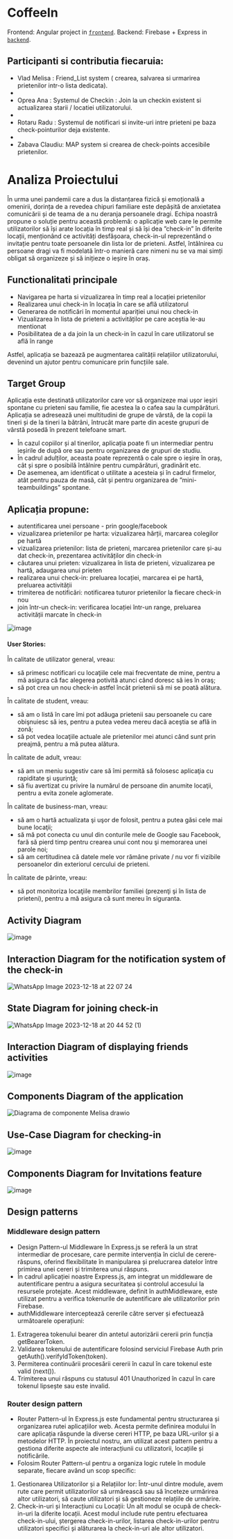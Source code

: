# CoffeeIn

Frontend: Angular project in [`frontend`](./frontend).
Backend: Firebase + Express in [`backend`](./backend).


## Participanti si contributia fiecaruia:

- Vlad Melisa : Friend_List system ( crearea, salvarea si urmarirea prietenilor intr-o lista dedicata).
- 
- Oprea Ana : Systemul de Checkin : Join la un checkin existent si actualizarea starii / locatiei utilizatorului.
- 
- Rotaru Radu : Systemul de notificari si invite-uri intre prieteni pe baza check-pointurilor deja existente.
- 
- Zabava Claudiu: MAP system si crearea de check-points accesibile prietenilor.

# Analiza Proiectului



În urma unei pandemii care a dus la distanțarea fizică și emoțională a omenirii, dorința de a revedea chipuri familiare este depășită de anxietatea comunicării și de teama de a nu deranja persoanele dragi. Echipa noastră propune o soluție pentru această problemă: o aplicație web care le permite utilizatorilor să își arate locația în timp real și să își dea ”check-in” în diferite locații, menționând ce activități desfășoara, check-in-ul reprezentând o invitație pentru toate persoanele din lista lor de prieteni. Astfel, întâlnirea cu persoane dragi va fi modelată într-o manieră care nimeni nu se va mai simți obligat să organizeze și să inițieze o ieșire în oraș.

## Functionalitati principale

* Navigarea pe harta si vizualizarea în timp real a locației prietenilor
* Realizarea unui check-in în locația în care se află utilizatorul
* Generarea de notificări în momentul apariției unui nou check-in
* Vizualizarea în lista de prieteni a activităților pe care aceștia le-au mentionat
* Posibilitatea de a da join la un check-in în cazul în care utilizatorul se află în range

Astfel, aplicația se bazează pe augmentarea calității relațiilor utilizatorului, devenind un ajutor pentru comunicare prin funcțiile sale.

## Target Group

Aplicația este destinată utilizatorilor care vor să organizeze mai ușor ieșiri spontane cu prieteni sau familie, fie acestea la o cafea sau la cumpărături. Aplicația se adresează unei multitudini de grupe de vârstă, de la copii la tineri și de la tineri la bătrâni, întrucât mare parte din aceste grupuri de vârstă posedă în prezent telefoane smart.

* În cazul copiilor și al tinerilor, aplicația poate fi un intermediar pentru ieșirile de după ore sau pentru organizarea de grupuri de studiu.
* În cadrul adulților, aceasta poate reprezentă o cale spre o ieșire în oraș, cât și spre o posibilă întâlnire pentru cumpărături, gradinărit etc.
* De asemenea, am identificat o utilitate a acesteia și în cadrul firmelor, atât pentru pauza de masă, cât și pentru organizarea de ”mini-teambuildings” spontane.

## Aplicația propune:
* autentificarea unei persoane - prin google/facebook
* vizualizarea prietenilor pe harta: vizualizarea hărții, marcarea colegilor pe hartă
* vizualizarea prietenilor: lista de prieteni, marcarea prietenilor care și-au dat check-in, prezentarea activităților din check-in
* căutarea unui prieten: vizualizarea în lista de prieteni, vizualizarea pe hartă, adaugarea unui prieten
* realizarea unui check-in: preluarea locației, marcarea ei pe hartă, preluarea activității
* trimiterea de notificări: notificarea tuturor prietenilor la fiecare check-in nou
* join într-un check-in: verificarea locației într-un range, preluarea activității marcate în check-in

![image](https://user-images.githubusercontent.com/72194114/202900766-f922bf91-2c63-4411-adfd-36429f1cae64.png)


#### User Stories:

În calitate de utilizator general, vreau:
- să primesc notificari cu locaţiile cele mai frecventate de mine, pentru a mă asigura că fac alegerea potivită atunci când doresc să ies în oraş;
- să pot crea un nou check-in astfel încât prietenii să mi se poată alătura.

În calitate de student, vreau:
- să am o listă în care îmi pot adăuga prietenii sau persoanele cu care obişnuiesc să ies, pentru a putea vedea mereu dacă aceştia se află in zonă;
- să pot vedea locaţiile actuale ale prietenilor mei atunci când sunt prin preajmă, pentru a mă putea alătura.

În calitate de adult, vreau:
- să am un meniu sugestiv care să îmi permită să folosesc aplicaţia cu rapiditate şi uşurinţă;
- să fiu avertizat cu privire la numărul de persoane din anumite locaţii, pentru a evita zonele aglomerate.

În calitate de business-man, vreau:
- să am o hartă actualizata şi uşor de folosit, pentru a putea găsi cele mai bune locaţii;
- să mă pot conecta cu unul din conturile mele de Google sau Facebook, fară să pierd timp pentru crearea unui cont nou şi memorarea unei parole noi;
- să am certitudinea că datele mele vor rămâne private / nu vor fi vizibile persoanelor din exteriorul cercului de prieteni.

În calitate de părinte, vreau:
- să pot monitoriza locaţiile membrilor familiei (prezenţi şi în lista de prieteni), pentru a mă asigura că sunt mereu în siguranta.





## Activity Diagram

![image](https://user-images.githubusercontent.com/72194114/202900892-9f11f80d-d471-40a9-a2dd-e194bb54fa9f.png)

## Interaction Diagram for the notification system of the check-in
![WhatsApp Image 2023-12-18 at 22 07 24](https://github.com/AMSS-Team/AMSS-CoffeIn/assets/100606068/8d4b8a27-7b73-4eab-ac0a-24c3119a0163)

## State Diagram for joining check-in
![WhatsApp Image 2023-12-18 at 20 44 52 (1)](https://github.com/AMSS-Team/AMSS-CoffeIn/assets/100606068/002808bf-dd46-49f9-8327-736421b0fbed)

## Interaction Diagram of displaying friends activities
![image](https://github.com/AMSS-Team/AMSS-CoffeIn/assets/100606068/483d1d95-79b0-49f2-9bc3-008631a0b3fa)

## Components Diagram of the application
![Diagrama de componente Melisa drawio](https://github.com/AMSS-Team/AMSS-CoffeIn/assets/79593335/16423082-b973-4d80-bd98-57deb9b68cd5)

## Use-Case Diagram for checking-in
![image](https://github.com/AMSS-Team/AMSS-CoffeIn/assets/100606068/6d02288d-75e2-4aa1-b482-7508279a1d31)

## Components Diagram for Invitations feature
![image](https://github.com/AMSS-Team/AMSS-CoffeIn/assets/94719384/3c60baed-5c31-4e8e-b8b3-267a12be42b2)

## Design patterns

### Middleware design pattern
* Design Pattern-ul Middleware în Express.js se referă la un strat intermediar de procesare, care permite intervenția în ciclul de cerere-răspuns, oferind flexibilitate în manipularea și prelucrarea datelor între primirea unei cereri și trimiterea unui răspuns.
* În cadrul aplicației noastre Express.js, am integrat un middleware de autentificare pentru a asigura securitatea și controlul accesului la resursele protejate. Acest middleware, definit în authMiddleware, este utilizat pentru a verifica tokenurile de autentificare ale utilizatorilor prin Firebase.
* authMiddleware interceptează cererile către server și efectuează următoarele operațiuni:
1. Extragerea tokenului bearer din antetul autorizării cererii prin funcția getBearerToken.
2. Validarea tokenului de autentificare folosind serviciul Firebase Auth prin getAuth().verifyIdToken(token).
3. Permiterea continuării procesării cererii în cazul în care tokenul este valid (next()).
4. Trimiterea unui răspuns cu statusul 401 Unauthorized în cazul în care tokenul lipsește sau este invalid.

### Router design pattern
* Router Pattern-ul în Express.js este fundamental pentru structurarea și organizarea rutei aplicațiilor web. Acesta permite definirea modului în care aplicația răspunde la diverse cereri HTTP, pe baza URL-urilor și a metodelor HTTP. În proiectul nostru, am utilizat acest pattern pentru a gestiona diferite aspecte ale interacțiunii cu utilizatorii, locațiile și notificările.
* Folosim Router Pattern-ul pentru a organiza logic rutele în module separate, fiecare având un scop specific:
1. Gestionarea Utilizatorilor și a Relațiilor lor: Într-unul dintre module, avem rute care permit utilizatorilor să urmărească sau să înceteze urmărirea altor utilizatori, să caute utilizatori și să gestioneze relațiile de urmărire.
2. Check-in-uri și Interacțiuni cu Locații: Un alt modul se ocupă de check-in-uri la diferite locații. Acest modul include rute pentru efectuarea check-in-ului, ștergerea check-in-urilor, listarea check-in-urilor pentru utilizatori specifici și alăturarea la check-in-uri ale altor utilizatori.
